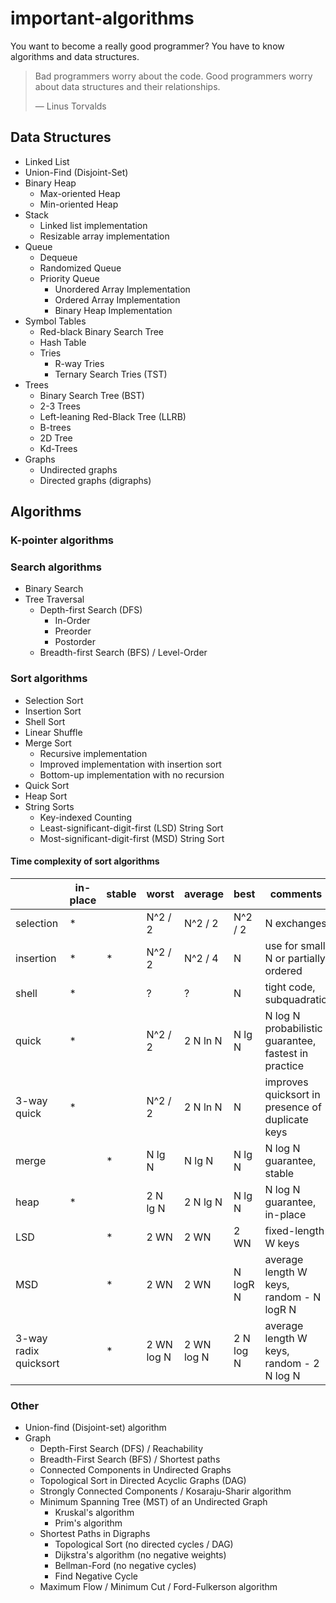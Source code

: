 # important-algorithms
You want to become a really good programmer? You have to know algorithms and data structures.

> Bad programmers worry about the code. Good programmers worry about data structures and their relationships.
>
> ― Linus Torvalds

## Data Structures

- Linked List
- Union-Find (Disjoint-Set)
- Binary Heap
    - Max-oriented Heap
    - Min-oriented Heap
- Stack
    - Linked list implementation
    - Resizable array implementation
- Queue
    - Dequeue
    - Randomized Queue
    - Priority Queue
        - Unordered Array Implementation
        - Ordered Array Implementation
        - Binary Heap Implementation
- Symbol Tables
    - Red-black Binary Search Tree
    - Hash Table
    - Tries
        - R-way Tries
        - Ternary Search Tries (TST)
- Trees
    - Binary Search Tree (BST)
    - 2-3 Trees
    - Left-leaning Red-Black Tree (LLRB)
    - B-trees
    - 2D Tree
    - Kd-Trees
- Graphs
    - Undirected graphs
    - Directed graphs (digraphs)

## Algorithms

### K-pointer algorithms

### Search algorithms

- Binary Search
- Tree Traversal
    - Depth-first Search (DFS)
        - In-Order
        - Preorder
        - Postorder
    - Breadth-first Search (BFS) / Level-Order

### Sort algorithms

- Selection Sort
- Insertion Sort
- Shell Sort
- Linear Shuffle
- Merge Sort
    - Recursive implementation
    - Improved implementation with insertion sort
    - Bottom-up implementation with no recursion
- Quick Sort
- Heap Sort
- String Sorts
    - Key-indexed Counting
    - Least-significant-digit-first (LSD) String Sort
    - Most-significant-digit-first (MSD) String Sort

#### Time complexity of sort algorithms

|                       | in-place | stable | worst      | average    | best       | comments                                             |
|-----------------------|----------|--------|------------|------------|------------|------------------------------------------------------|
| selection             | *        |        | N^2 / 2    | N^2 / 2    | N^2 / 2    | N exchanges                                          |
| insertion             | *        | *      | N^2 / 2    | N^2 / 4    | N          | use for small N or partially ordered                 |
| shell                 | *        |        | ?          | ?          | N          | tight code, subquadratic                             |
| quick                 | *        |        | N^2 / 2    | 2 N ln N   | N lg N     | N log N probabilistic guarantee, fastest in practice |
| 3-way quick           | *        |        | N^2 / 2    | 2 N ln N   | N          | improves quicksort in presence of duplicate keys     |
| merge                 |          | *      | N lg N     | N lg N     | N lg N     | N log N guarantee, stable                            |
| heap                  | *        |        | 2 N lg N   | 2 N lg N   | N lg N     | N log N guarantee, in-place                          |
| LSD                   |          | *      | 2 WN       | 2 WN       | 2 WN       | fixed-length W keys                                  |
| MSD                   |          | *      | 2 WN       | 2 WN       | N logR N   | average length W keys, random - N logR N             |
| 3-way radix quicksort |          | *      | 2 WN log N | 2 WN log N | 2 N log N  | average length W keys, random - 2 N log N            |

### Other

- Union-find (Disjoint-set) algorithm
- Graph
    - Depth-First Search (DFS) / Reachability
    - Breadth-First Search (BFS) / Shortest paths
    - Connected Components in Undirected Graphs
    - Topological Sort in Directed Acyclic Graphs (DAG)
    - Strongly Connected Components / Kosaraju-Sharir algorithm
    - Minimum Spanning Tree (MST) of an Undirected Graph
        - Kruskal's algorithm
        - Prim's algorithm
    - Shortest Paths in Digraphs
        - Topological Sort (no directed cycles / DAG)
        - Dijkstra's algorithm (no negative weights)
        - Bellman-Ford (no negative cycles)
        - Find Negative Cycle
    - Maximum Flow / Minimum Cut / Ford-Fulkerson algorithm